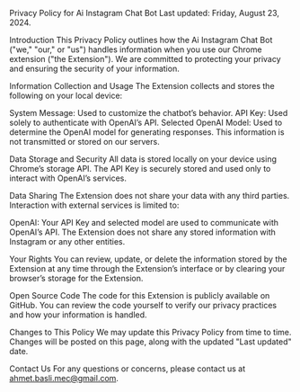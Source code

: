 Privacy Policy for Ai Instagram Chat Bot
Last updated: Friday, August 23, 2024.

Introduction
This Privacy Policy outlines how the Ai Instagram Chat Bot ("we," "our," or "us") handles information when you use our Chrome extension ("the Extension"). We are committed to protecting your privacy and ensuring the security of your information.

Information Collection and Usage
The Extension collects and stores the following on your local device:

System Message: Used to customize the chatbot’s behavior.
API Key: Used solely to authenticate with OpenAI’s API.
Selected OpenAI Model: Used to determine the OpenAI model for generating responses.
This information is not transmitted or stored on our servers.

Data Storage and Security
All data is stored locally on your device using Chrome’s storage API. The API Key is securely stored and used only to interact with OpenAI’s services.

Data Sharing
The Extension does not share your data with any third parties. Interaction with external services is limited to:

OpenAI: Your API Key and selected model are used to communicate with OpenAI’s API.
The Extension does not share any stored information with Instagram or any other entities.

Your Rights
You can review, update, or delete the information stored by the Extension at any time through the Extension’s interface or by clearing your browser’s storage for the Extension.

Open Source Code
The code for this Extension is publicly available on GitHub. You can review the code yourself to verify our privacy practices and how your information is handled.

Changes to This Policy
We may update this Privacy Policy from time to time. Changes will be posted on this page, along with the updated "Last updated" date.

Contact Us
For any questions or concerns, please contact us at ahmet.basli.mec@gmail.com.
